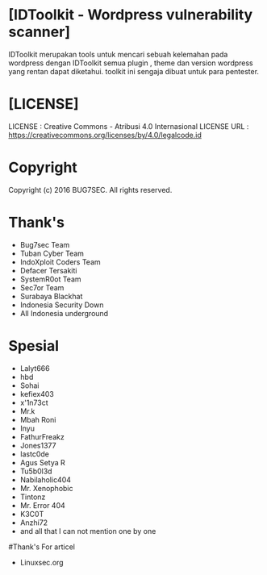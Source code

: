 # [IDToolkit - Wordpress vulnerability scanner]
IDToolkit merupakan tools untuk mencari sebuah kelemahan 
pada wordpress dengan IDToolkit semua plugin , theme dan version wordpress
yang rentan dapat diketahui. toolkit ini sengaja dibuat untuk para pentester.

# [LICENSE]
LICENSE       : Creative Commons - Atribusi 4.0 Internasional
LICENSE URL   : https://creativecommons.org/licenses/by/4.0/legalcode.id

# Copyright
Copyright (c) 2016 BUG7SEC. All rights reserved.

#  Thank's
* Bug7sec Team
* Tuban Cyber Team
* IndoXploit Coders Team
* Defacer Tersakiti
* SystemR0ot Team
* Sec7or Team
* Surabaya Blackhat
* Indonesia Security Down
* All Indonesia underground

#  Spesial 
* Lalyt666
* hbd
* Sohai
* kefiex403
* x'1n73ct
* Mr.k
* Mbah Roni
* Inyu
* FathurFreakz
* Jones1377
* lastc0de
* Agus Setya R  
* Tu5b0l3d
* Nabilaholic404
* Mr. Xenophobic
* Tintonz
* Mr. Error 404
* K3C0T
* Anzhi72
* and all that I can not mention one by one

#Thank's For articel 
* Linuxsec.org
